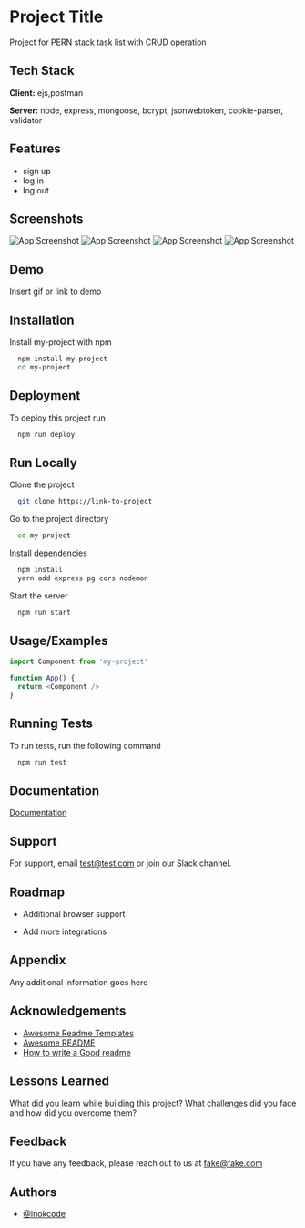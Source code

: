 
# Project Title

Project for PERN stack task list with CRUD operation


## Tech Stack

**Client:** ejs,postman

**Server:** node, express, mongoose, bcrypt, jsonwebtoken, cookie-parser, validator

  
## Features

- sign up
- log in
- log out
  
  
## Screenshots

![App Screenshot](./public/screen1.png)
![App Screenshot](./public/screen2.png)
![App Screenshot](./public/screen3.png)
![App Screenshot](./public/screen4.png)

  
## Demo

Insert gif or link to demo

  
## Installation

Install my-project with npm

```bash
  npm install my-project
  cd my-project
```
    
## Deployment

To deploy this project run

```bash
  npm run deploy
```

  
## Run Locally

Clone the project

```bash
  git clone https://link-to-project
```

Go to the project directory

```bash
  cd my-project
```

Install dependencies

```bash
  npm install
  yarn add express pg cors nodemon
```

Start the server

```bash
  npm run start
```

  
## Usage/Examples

```javascript
import Component from 'my-project'

function App() {
  return <Component />
}
```

  
## Running Tests

To run tests, run the following command

```bash
  npm run test
```

  
## Documentation

[Documentation](https://linktodocumentation)

  
## Support

For support, email test@test.com or join our Slack channel.

  
## Roadmap

- Additional browser support

- Add more integrations

  
## Appendix

Any additional information goes here

  
## Acknowledgements

 - [Awesome Readme Templates](https://awesomeopensource.com/project/elangosundar/awesome-README-templates)
 - [Awesome README](https://github.com/matiassingers/awesome-readme)
 - [How to write a Good readme](https://bulldogjob.com/news/449-how-to-write-a-good-readme-for-your-github-project)

  
## Lessons Learned

What did you learn while building this project? What challenges did you face and how did you overcome them?

  
## Feedback

If you have any feedback, please reach out to us at fake@fake.com

  
## Authors

- [@Inokcode](https://github.com/Inokcode)

  
